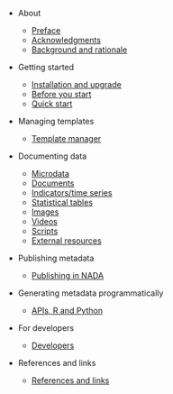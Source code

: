 * About

    * [Preface](about.md)
    * [Acknowledgments](about.md#acknowledgements)
    * [Background and rationale](about.md#background)

* Getting started

    * [Installation and upgrade](installation.md)
    * [Before you start](template-manager/before_start.md)
    * [Quick start](quick-start.md)

* Managing templates

   * [Template manager](managing_templates.md)

* Documenting data

    * [Microdata](template-manager/microdata.md)
    * [Documents](template-manager/document.md)
    * [Indicators/time series](template-manager/indicator.md)
    * [Statistical tables](template-manager/table.md)
    * [Images](template-manager/image.md)
    * [Videos](template-manager/video.md)
    * [Scripts](template-manager/script.md)
    * [External resources](template-manager/external_resource.md)

* Publishing metadata 

    * [Publishing in NADA](publish_to_nada.md)

* Generating metadata programmatically

    * [APIs, R and Python](programmatic.md)

* For developers

    * [Developers](developers.md)

* References and links

    * [References and links](references.md)
